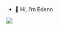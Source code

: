 - 👋 Hi, I’m Edenn 

<img src="{https://img.shields.io/badge/Gmail-D14836?style=for-the-badge&logo=gmail&logoColor=white}" />
